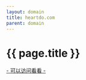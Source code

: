 ```yaml
---
layout: domain
title: heartdo.com
parent: domain
---
```


# {{ page.title }}

[- 可以访问看看 -](http://{{page.title}})